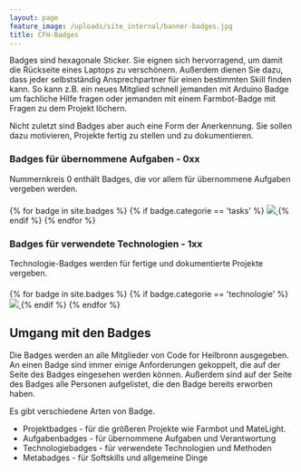 ```yaml
---
layout: page
feature_image: /uploads/site_internal/banner-badges.jpg
title: CFH-Badges
---
```


Badges sind hexagonale Sticker. Sie eignen sich hervorragend, um damit die Rückseite eines Laptops zu verschönern.
Außerdem dienen Sie dazu, dass jeder selbstständig Ansprechpartner für einen bestimmten Skill finden kann.
So kann z.B. ein neues Mitglied schnell jemanden mit Arduino Badge um fachliche Hilfe fragen oder jemanden
mit einem Farmbot-Badge mit Fragen zu dem Projekt löchern.

Nicht zuletzt sind Badges aber auch eine Form der Anerkennung. Sie sollen dazu motivieren, Projekte fertig zu stellen und zu dokumentieren.


### Badges für übernommene Aufgaben - 0xx

Nummernkreis 0 enthält Badges, die vor allem für übernommene Aufgaben vergeben werden. 

<div id="cfh-badge-list" class="cfh-badge-list" style="margin-top: 20px;">
    {% for badge in site.badges %}
        {% if badge.categorie == 'tasks' %}
            <a href="{{ badge.url }}">
                <img class="cfh-badge-img" src="{{badge.image}}" />
            </a>
        {% endif %}
    {% endfor %}
</div>


### Badges für verwendete Technologien - 1xx

Technologie-Badges werden für fertige und dokumentierte Projekte vergeben.

<div id="cfh-badge-list" class="cfh-badge-list" style="margin-top: 20px;">
    {% for badge in site.badges %}
        {% if badge.categorie == 'technologie' %}
            <a href="{{ badge.url }}">
                <img class="cfh-badge-img" src="{{badge.image}}" />
            </a>
        {% endif %}
    {% endfor %}
</div>

<!-- 
### Badges für Softskills - 2xx

<div id="cfh-badge-list" class="cfh-badge-list" style="margin-top: 20px;">
    {% for badge in site.badges %}
        {% if badge.categorie == 'softskills' %}
            <a href="{{ badge.url }}">
                <img class="cfh-badge-img" src="{{badge.image}}" />
            </a>
        {% endif %}
    {% endfor %}
</div>
-->

## Umgang mit den Badges

Die Badges werden an alle Mitglieder von Code for Heilbronn ausgegeben.
An einen Badge sind immer einige Anforderungen gekoppelt, die auf der Seite des Badges eingesehen werden können.
Außerdem sind auf der Seite des Badges alle Personen aufgelistet, die den Badge bereits erworben haben.

Es gibt verschiedene Arten von Badge.

* Projektbadges - für die größeren Projekte wie Farmbot und MateLight.
* Aufgabenbadges - für übernommene Aufgaben und Verantwortung
* Technologiebadges - für verwendete Technologien und Methoden
* Metabadges - für Softskills und allgemeine Dinge


